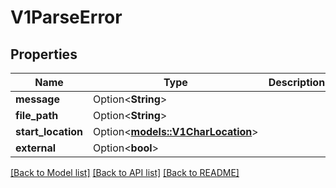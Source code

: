 # V1ParseError

## Properties

Name | Type | Description | Notes
------------ | ------------- | ------------- | -------------
**message** | Option<**String**> |  | [optional]
**file_path** | Option<**String**> |  | [optional]
**start_location** | Option<[**models::V1CharLocation**](v1CharLocation.md)> |  | [optional]
**external** | Option<**bool**> |  | [optional]

[[Back to Model list]](../README.md#documentation-for-models) [[Back to API list]](../README.md#documentation-for-api-endpoints) [[Back to README]](../README.md)


